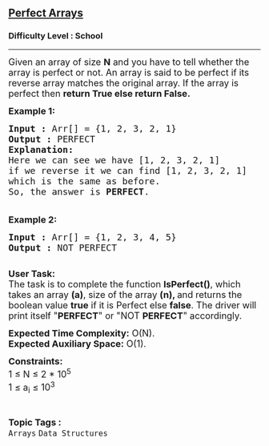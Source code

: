 <h2><a href="https://www.geeksforgeeks.org/problems/perfect-arrays4645/1?page=1&category=Arrays&sortBy=difficulty">Perfect Arrays</a></h2><h3>Difficulty Level : School</h3><hr><div class="problems_problem_content__Xm_eO"><p><span style="font-size:18px">Given an array of size <strong>N</strong> and you have to tell whether the array is perfect or not. An array is said to be perfect if its reverse array matches the original array.&nbsp;If the array is perfect then <strong>return True else return False.</strong></span></p>

<p><span style="font-size:18px"><strong>Example 1:</strong></span></p>

<pre><span style="font-size:18px"><strong>Input :</strong> Arr[] = {1, 2, 3, 2, 1}
<strong>Output :</strong> PERFECT
<strong>Explanation:
</strong>Here we can see we have [1, 2, 3, 2, 1] 
if we reverse it we can find [1, 2, 3, 2, 1]
which is the same as before.
So, the answer is <strong>PERFECT</strong>.

</span></pre>

<p><span style="font-size:18px"><strong>Example 2:</strong></span></p>

<pre><span style="font-size:18px"><strong>Input :</strong> Arr[] = {1, 2, 3, 4, 5}
<strong>Output :</strong> NOT PERFECT
</span></pre>

<p><br>
<span style="font-size:18px"><strong>User Task:</strong><br>
The task is to complete the function <strong>IsPerfect()</strong>, which takes an&nbsp;array <strong>(a)</strong>, size of the array <strong>(n), </strong>and returns the boolean value <strong>true</strong> if it is Perfect else <strong>false</strong>. The driver will print itself "<strong>PERFECT</strong>" or "NOT <strong>PERFECT</strong>" accordingly.</span></p>

<p><span style="font-size:18px"><strong>Expected Time Complexity:</strong>&nbsp;O(N).<br>
<strong>Expected Auxiliary Space:</strong>&nbsp;O(1).</span></p>

<p><span style="font-size:18px"><strong>Constraints:</strong><br>
1 ≤ N ≤ 2 * 10<sup>5</sup><br>
1 ≤ a<sub>i</sub> ≤ 10<sup>3</sup></span></p>
</div><br><p><span style=font-size:18px><strong>Topic Tags : </strong><br><code>Arrays</code>&nbsp;<code>Data Structures</code>&nbsp;